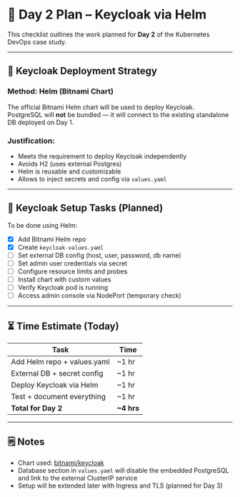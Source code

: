# 📅 Day 2 Plan – Keycloak via Helm  
This checklist outlines the work planned for **Day 2** of the Kubernetes DevOps case study.

---

## 🧩 Keycloak Deployment Strategy  
### Method: **Helm (Bitnami Chart)**  
The official Bitnami Helm chart will be used to deploy Keycloak.  
PostgreSQL will **not** be bundled — it will connect to the existing standalone DB deployed on Day 1.

### Justification:  
- Meets the requirement to deploy Keycloak independently
- Avoids H2 (uses external Postgres)
- Helm is reusable and customizable
- Allows to inject secrets and config via `values.yaml`

---

## 🔧 Keycloak Setup Tasks (Planned)  
To be done using Helm:  
- [x] Add Bitnami Helm repo
- [x] Create `keycloak-values.yaml`
- [ ] Set external DB config (host, user, password, db name)
- [ ] Set admin user credentials via secret
- [ ] Configure resource limits and probes
- [ ] Install chart with custom values
- [ ] Verify Keycloak pod is running
- [ ] Access admin console via NodePort (temporary check)

---

## ⏳ Time Estimate (Today)  
| Task                          | Time       |
|-------------------------------|------------|
| Add Helm repo + values.yaml   | ~1 hr      |
| External DB + secret config   | ~1 hr      |
| Deploy Keycloak via Helm      | ~1 hr      |
| Test + document everything    | ~1 hr      |
| **Total for Day 2**           | **~4 hrs** |

---

## 🗒️ Notes  
- Chart used: [bitnami/keycloak](https://artifacthub.io/packages/helm/bitnami/keycloak)
- Database section in `values.yaml` will disable the embedded PostgreSQL and link to the external ClusterIP service
- Setup will be extended later with Ingress and TLS (planned for Day 3)  